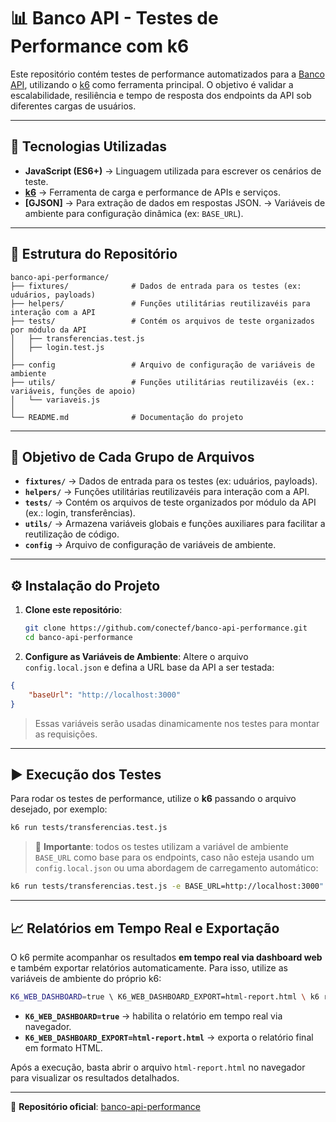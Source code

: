 # 📊 Banco API - Testes de Performance com k6

Este repositório contém testes de performance automatizados para a [Banco API](https://github.com/juliodelimas/banco-api), utilizando o [k6](https://k6.io/) como ferramenta principal.
O objetivo é validar a escalabilidade, resiliência e tempo de resposta dos endpoints da API sob diferentes cargas de usuários.

---

## 🚀 Tecnologias Utilizadas

- **JavaScript (ES6+)** → Linguagem utilizada para escrever os cenários de teste.
- **[k6](https://k6.io/)** → Ferramenta de carga e performance de APIs e serviços.
- **[GJSON]** → Para extração de dados em respostas JSON.
→ Variáveis de ambiente para configuração dinâmica (ex: `BASE_URL`).

---

## 📂 Estrutura do Repositório

```plaintext
banco-api-performance/
├── fixtures/              # Dados de entrada para os testes (ex: uduários, payloads)
├── helpers/               # Funções utilitárias reutilizavéis para interação com a API
├── tests/                 # Contém os arquivos de teste organizados por módulo da API
│   ├── transferencias.test.js
│   ├── login.test.js
│
├── config                 # Arquivo de configuração de variáveis de ambiente
├── utils/                 # Funções utilitárias reutilizavéis (ex.: variáveis, funções de apoio)
│   └── variaveis.js
│
└── README.md              # Documentação do projeto
```

---

## 🎯 Objetivo de Cada Grupo de Arquivos

- **`fixtures/`** → Dados de entrada para os testes (ex: uduários, payloads).
- **`helpers/`** → Funções utilitárias reutilizavéis para interação com a API.
- **`tests/`** → Contém os arquivos de teste organizados por módulo da API (ex.: login, transferências).
- **`utils/`** → Armazena variáveis globais e funções auxiliares para facilitar a reutilização de código.
- **`config`** → Arquivo de configuração de variáveis de ambiente.

---

## ⚙️ Instalação do Projeto

1. **Clone este repositório**:
   ```bash
   git clone https://github.com/conectef/banco-api-performance.git
   cd banco-api-performance
   ```

2. **Configure as Variáveis de Ambiente**:
   Altere o arquivo `config.local.json` e defina a URL base da API a ser testada:

```json
{
    "baseUrl": "http://localhost:3000"
}
```

> Essas variáveis serão usadas dinamicamente nos testes para montar as requisições.
---

## ▶️ Execução dos Testes

Para rodar os testes de performance, utilize o **k6** passando o arquivo desejado, por exemplo:

```bash
k6 run tests/transferencias.test.js
```

> 🔑 **Importante**: todos os testes utilizam a variável de ambiente `BASE_URL` como base para os endpoints, caso não esteja usando um `config.local.json` ou uma abordagem de carregamento automático:

```bash
k6 run tests/transferencias.test.js -e BASE_URL=http://localhost:3000"
```

---

## 📈 Relatórios em Tempo Real e Exportação

O k6 permite acompanhar os resultados **em tempo real via dashboard web** e também exportar relatórios automaticamente.
Para isso, utilize as variáveis de ambiente do próprio k6:

```bash
K6_WEB_DASHBOARD=true \ K6_WEB_DASHBOARD_EXPORT=html-report.html \ k6 run tests/transferencias.test.js \  -e BASE_URL="http://localhost:3000"
```

- **`K6_WEB_DASHBOARD=true`** → habilita o relatório em tempo real via navegador.
- **`K6_WEB_DASHBOARD_EXPORT=html-report.html`** → exporta o relatório final em formato HTML.

Após a execução, basta abrir o arquivo `html-report.html` no navegador para visualizar os resultados detalhados.

---

📌 **Repositório oficial**: [banco-api-performance](https://github.com/conectef/banco-api-performance)
